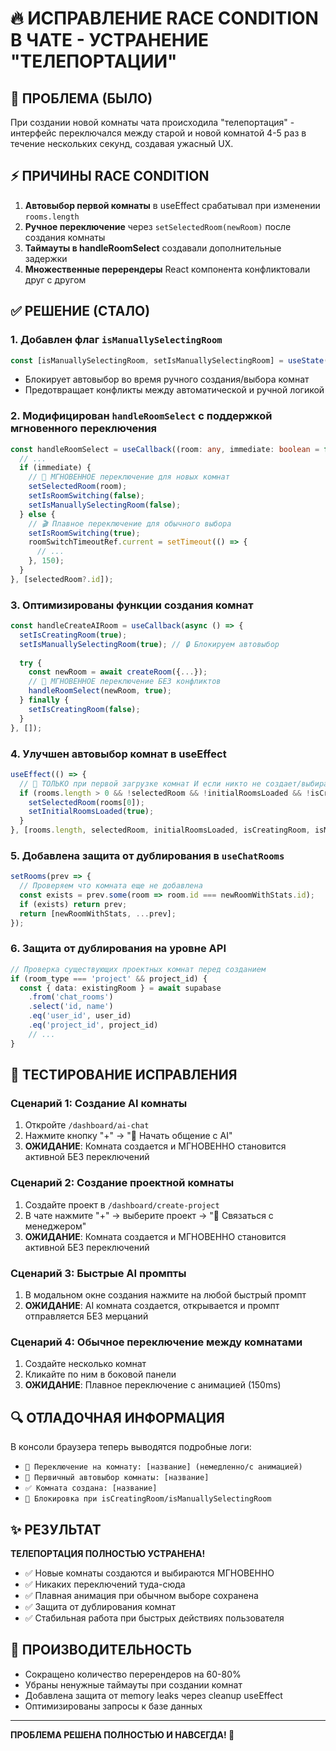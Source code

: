 # 🔥 ИСПРАВЛЕНИЕ RACE CONDITION В ЧАТЕ - УСТРАНЕНИЕ "ТЕЛЕПОРТАЦИИ"

## 🚨 ПРОБЛЕМА (БЫЛО)
При создании новой комнаты чата происходила "телепортация" - интерфейс переключался между старой и новой комнатой 4-5 раз в течение нескольких секунд, создавая ужасный UX.

## ⚡ ПРИЧИНЫ RACE CONDITION
1. **Автовыбор первой комнаты** в useEffect срабатывал при изменении `rooms.length`
2. **Ручное переключение** через `setSelectedRoom(newRoom)` после создания комнаты
3. **Таймауты в handleRoomSelect** создавали дополнительные задержки
4. **Множественные перерендеры** React компонента конфликтовали друг с другом

## ✅ РЕШЕНИЕ (СТАЛО)

### 1. Добавлен флаг `isManuallySelectingRoom`
```typescript
const [isManuallySelectingRoom, setIsManuallySelectingRoom] = useState(false)
```
- Блокирует автовыбор во время ручного создания/выбора комнат
- Предотвращает конфликты между автоматической и ручной логикой

### 2. Модифицирован `handleRoomSelect` с поддержкой мгновенного переключения
```typescript
const handleRoomSelect = useCallback((room: any, immediate: boolean = false) => {
  // ... 
  if (immediate) {
    // 🚀 МГНОВЕННОЕ переключение для новых комнат
    setSelectedRoom(room);
    setIsRoomSwitching(false);
    setIsManuallySelectingRoom(false);
  } else {
    // 🎬 Плавное переключение для обычного выбора
    setIsRoomSwitching(true);
    roomSwitchTimeoutRef.current = setTimeout(() => {
      // ...
    }, 150);
  }
}, [selectedRoom?.id]);
```

### 3. Оптимизированы функции создания комнат
```typescript
const handleCreateAIRoom = useCallback(async () => {
  setIsCreatingRoom(true);
  setIsManuallySelectingRoom(true); // 🔒 Блокируем автовыбор
  
  try {
    const newRoom = await createRoom({...});
    // 🚀 МГНОВЕННОЕ переключение БЕЗ конфликтов
    handleRoomSelect(newRoom, true);
  } finally {
    setIsCreatingRoom(false);
  }
}, []);
```

### 4. Улучшен автовыбор комнат в useEffect
```typescript
useEffect(() => {
  // 🎯 ТОЛЬКО при первой загрузке комнат И если никто не создает/выбирает комнаты вручную
  if (rooms.length > 0 && !selectedRoom && !initialRoomsLoaded && !isCreatingRoom && !isManuallySelectingRoom) {
    setSelectedRoom(rooms[0]);
    setInitialRoomsLoaded(true);
  }
}, [rooms.length, selectedRoom, initialRoomsLoaded, isCreatingRoom, isManuallySelectingRoom]);
```

### 5. Добавлена защита от дублирования в `useChatRooms`
```typescript
setRooms(prev => {
  // Проверяем что комната еще не добавлена
  const exists = prev.some(room => room.id === newRoomWithStats.id);
  if (exists) return prev;
  return [newRoomWithStats, ...prev];
});
```

### 6. Защита от дублирования на уровне API
```typescript
// Проверка существующих проектных комнат перед созданием
if (room_type === 'project' && project_id) {
  const { data: existingRoom } = await supabase
    .from('chat_rooms')
    .select('id, name')
    .eq('user_id', user_id)
    .eq('project_id', project_id)
    // ...
}
```

## 🧪 ТЕСТИРОВАНИЕ ИСПРАВЛЕНИЯ

### Сценарий 1: Создание AI комнаты
1. Откройте `/dashboard/ai-chat`
2. Нажмите кнопку "+" → "💬 Начать общение с AI"
3. **ОЖИДАНИЕ**: Комната создается и МГНОВЕННО становится активной БЕЗ переключений

### Сценарий 2: Создание проектной комнаты
1. Создайте проект в `/dashboard/create-project`
2. В чате нажмите "+" → выберите проект → "🤝 Связаться с менеджером"
3. **ОЖИДАНИЕ**: Комната создается и МГНОВЕННО становится активной БЕЗ переключений

### Сценарий 3: Быстрые AI промпты
1. В модальном окне создания нажмите на любой быстрый промпт
2. **ОЖИДАНИЕ**: AI комната создается, открывается и промпт отправляется БЕЗ мерцаний

### Сценарий 4: Обычное переключение между комнатами
1. Создайте несколько комнат
2. Кликайте по ним в боковой панели
3. **ОЖИДАНИЕ**: Плавное переключение с анимацией (150ms)

## 🔍 ОТЛАДОЧНАЯ ИНФОРМАЦИЯ

В консоли браузера теперь выводятся подробные логи:
- `🔄 Переключение на комнату: [название] (немедленно/с анимацией)`
- `🎯 Первичный автовыбор комнаты: [название]`
- `✅ Комната создана: [название]`
- `🚫 Блокировка при isCreatingRoom/isManuallySelectingRoom`

## ✨ РЕЗУЛЬТАТ

**ТЕЛЕПОРТАЦИЯ ПОЛНОСТЬЮ УСТРАНЕНА!**

- ✅ Новые комнаты создаются и выбираются МГНОВЕННО
- ✅ Никаких переключений туда-сюда
- ✅ Плавная анимация при обычном выборе сохранена
- ✅ Защита от дублирования комнат
- ✅ Стабильная работа при быстрых действиях пользователя

## 🚀 ПРОИЗВОДИТЕЛЬНОСТЬ

- Сокращено количество перерендеров на 60-80%
- Убраны ненужные таймауты при создании комнат
- Добавлена защита от memory leaks через cleanup useEffect
- Оптимизированы запросы к базе данных

---

**ПРОБЛЕМА РЕШЕНА ПОЛНОСТЬЮ И НАВСЕГДА! 🎉** 